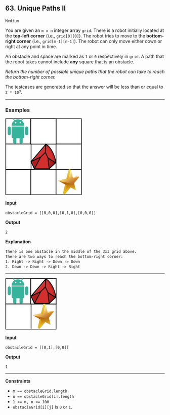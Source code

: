 ## 63. Unique Paths II

`Medium`

You are given an `m x n` integer array `grid`. There is a robot initially located at the **top-left corner** (i.e., `grid[0][0]`). The robot tries to move to the **bottom-right corner** (i.e., `grid[m-1][n-1]`). The robot can only move either down or right at any point in time.

An obstacle and space are marked as `1` or `0` respectively in `grid`. A path that the robot takes cannot include **any** square that is an obstacle.

*Return the number of possible unique paths that the robot can take to reach the bottom-right corner.*

The testcases are generated so that the answer will be less than or equal to <code>2 * 10<sup>9</sup></code>.

---

### Examples

![](robot1.jpg)

**Input**
```
obstacleGrid = [[0,0,0],[0,1,0],[0,0,0]]
```

**Output**
```
2
```

**Explanation**
```
There is one obstacle in the middle of the 3x3 grid above.
There are two ways to reach the bottom-right corner:
1. Right -> Right -> Down -> Down
2. Down -> Down -> Right -> Right
```

---

![](robot2.jpg)

**Input**
```
obstacleGrid = [[0,1],[0,0]]
```

**Output**
```
1
```

---

**Constraints**
* `m == obstacleGrid.length`
* `n == obstacleGrid[i].length`
* `1 <= m, n <= 100`
* `obstacleGrid[i][j]` is `0` or `1`.
